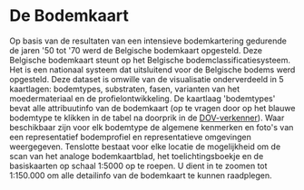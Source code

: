 # De Bodemkaart

Op basis van de resultaten van een intensieve bodemkartering gedurende de jaren '50 tot '70 werd de Belgische bodemkaart opgesteld. Deze Belgische bodemkaart steunt op het Belgische bodemclassificatiesysteem. Het is een nationaal systeem dat uitsluitend voor de Belgische bodems werd opgesteld.
Deze dataset is omwille van de visualisatie onderverdeeld in 5 kaartlagen: bodemtypes, substraten, fasen, varianten van het moedermateriaal en de profielontwikkeling. De kaartlaag 'bodemtypes' bevat alle attribuutinfo van de bodemkaart (op te vragen door op het blauwe bodemtype te klikken in de tabel na doorprik in de [DOV-verkenner](https://www.dov.vlaanderen.be/portaal/?module=verkenner&pos=117979.5%2C170196.7&res=1.4000000000044093&layers=n%3Aomwrgbmrvl%3Bo%3Aref%2Cn%3Abodemkaart%5C%3Abodemtypes%3Bo%3Adov%3Bt%3Awms%2Cn%3Abodemkaart%5C%3Asubstraten%3Bo%3Adov%3Bt%3Awms%2Cn%3Abodemkaart%5C%3Afasen%3Bo%3Adov%3Bt%3Awms%2Cn%3Abodemkaart%5C%3Avar_moedermateriaal%3Bo%3Adov%3Bt%3Awms%2Cn%3Abodemkaart%5C%3Avar_profielontwikkeling%3Bo%3Adov%3Bt%3Awms%2Cn%3Ato%5C%3Ato_topnzw_2009_raster_10k_tr%3Bo%3Aref%3Bt%3Awms%3Bv%3An%2Cn%3Agrb_sel%3Bo%3Aref&do=doorprik#ModulePage)). Waar beschikbaar zijn voor elk bodemtype de algemene kenmerken en foto's van een representatief bodemprofiel en representatieve omgevingen weergegeven. Tenslotte bestaat voor elke locatie de mogelijkheid om de scan van het analoge bodemkaartblad, het toelichtingsboekje en de basiskaarten op schaal 1:5000 op te roepen. U dient in te zoomen tot 1:150.000 om alle detailinfo van de bodemkaart te kunnen raadplegen.
